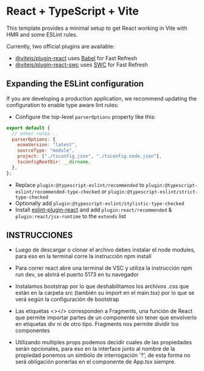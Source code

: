 # React + TypeScript + Vite

This template provides a minimal setup to get React working in Vite with HMR and some ESLint rules.

Currently, two official plugins are available:

- [@vitejs/plugin-react](https://github.com/vitejs/vite-plugin-react/blob/main/packages/plugin-react/README.md) uses [Babel](https://babeljs.io/) for Fast Refresh
- [@vitejs/plugin-react-swc](https://github.com/vitejs/vite-plugin-react-swc) uses [SWC](https://swc.rs/) for Fast Refresh

## Expanding the ESLint configuration

If you are developing a production application, we recommend updating the configuration to enable type aware lint rules:

- Configure the top-level `parserOptions` property like this:

```js
export default {
  // other rules...
  parserOptions: {
    ecmaVersion: "latest",
    sourceType: "module",
    project: ["./tsconfig.json", "./tsconfig.node.json"],
    tsconfigRootDir: __dirname,
  },
};
```

- Replace `plugin:@typescript-eslint/recommended` to `plugin:@typescript-eslint/recommended-type-checked` or `plugin:@typescript-eslint/strict-type-checked`
- Optionally add `plugin:@typescript-eslint/stylistic-type-checked`
- Install [eslint-plugin-react](https://github.com/jsx-eslint/eslint-plugin-react) and add `plugin:react/recommended` & `plugin:react/jsx-runtime` to the `extends` list

## INSTRUCCIONES

- Luego de descargar o clonar el archivo debes instalar el node modules, para eso en la terminal corre la instrucción npm install

- Para correr react abre una terminal de VSC y utiliza la instrucción npm run dev, se abrirá el puerto 5173 en tu navegador

- Instalamos bootstrap por lo que deshabilitamos los archivos .css que están en la carpeta src (también su import en el main.tsx) por lo que se verá según la configuración de bootstrap

- Las etiquetas <></> corresponden a Fragments, una función de React que permite importar partes de un componente sin tener que envolverlo en etiquetas div ni de otro tipo. Fragments nos permite dividir los componentes

- Utilizando multiples props podemos decidir cuales de las propiedades serán opcionales, para eso en la interface junto al nombre de la propiedad ponemos un simbolo de interrogación '?', de esta forma no será obligación ponerlas en el componente de App.tsx siempre.
